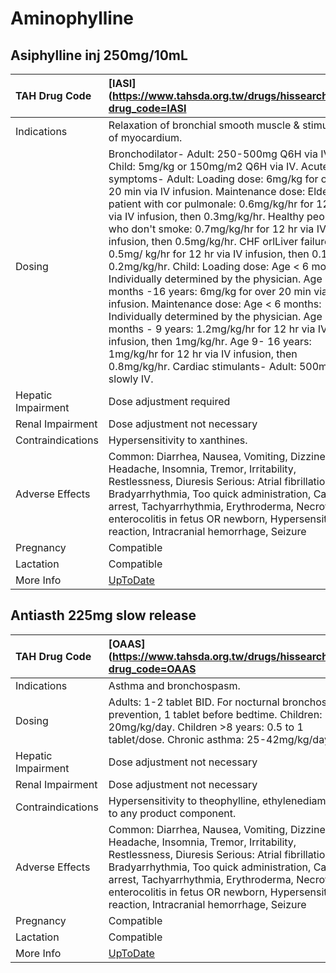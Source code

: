 # Aminophylline

## Asiphylline inj 250mg/10mL

| TAH Drug Code      | [IASI](https://www.tahsda.org.tw/drugs/hissearch.php?drug_code=IASI                                                                                                                                                                                                                                                                                                                                                                                                                                                                                                                                                                                                                                                                                                                                                                                                                              |
|:-------------------|:-------------------------------------------------------------------------------------------------------------------------------------------------------------------------------------------------------------------------------------------------------------------------------------------------------------------------------------------------------------------------------------------------------------------------------------------------------------------------------------------------------------------------------------------------------------------------------------------------------------------------------------------------------------------------------------------------------------------------------------------------------------------------------------------------------------------------------------------------------------------------------------------------|
| Indications        | Relaxation of bronchial smooth muscle & stimulation of myocardium.                                                                                                                                                                                                                                                                                                                                                                                                                                                                                                                                                                                                                                                                                                                                                                                                                               |
| Dosing             | Bronchodilator- Adult: 250-500mg Q6H via IV. Child: 5mg/kg or 150mg/m2 Q6H via IV. Acute symptoms- Adult: Loading dose: 6mg/kg for over 20 min via IV infusion. Maintenance dose: Elderly or patient with cor pulmonale: 0.6mg/kg/hr for 12 hr via IV infusion, then 0.3mg/kg/hr. Healthy people who don't smoke: 0.7mg/kg/hr for 12 hr via IV infusion, then 0.5mg/kg/hr. CHF orlLiver failure: 0.5mg/ kg/hr for 12 hr via IV infusion, then 0.1-0.2mg/kg/hr. Child: Loading dose: Age < 6 months: Individually determined by the physician. Age 6 months -16 years: 6mg/kg for over 20 min via IV infusion. Maintenance dose: Age < 6 months: Individually determined by the physician. Age 6 months - 9 years: 1.2mg/kg/hr for 12 hr via IV infusion, then 1mg/kg/hr. Age 9- 16 years: 1mg/kg/hr for 12 hr via IV infusion, then 0.8mg/kg/hr. Cardiac stimulants- Adult: 500mg via slowly IV. |
| Hepatic Impairment | Dose adjustment required                                                                                                                                                                                                                                                                                                                                                                                                                                                                                                                                                                                                                                                                                                                                                                                                                                                                         |
| Renal Impairment   | Dose adjustment not necessary                                                                                                                                                                                                                                                                                                                                                                                                                                                                                                                                                                                                                                                                                                                                                                                                                                                                    |
| Contraindications  | Hypersensitivity to xanthines.                                                                                                                                                                                                                                                                                                                                                                                                                                                                                                                                                                                                                                                                                                                                                                                                                                                                   |
| Adverse Effects    | Common: Diarrhea, Nausea, Vomiting, Dizziness, Headache, Insomnia, Tremor, Irritability, Restlessness, Diuresis Serious: Atrial fibrillation, Bradyarrhythmia, Too quick administration, Cardiac arrest, Tachyarrhythmia, Erythroderma, Necrotizing enterocolitis in fetus OR newborn, Hypersensitivity reaction, Intracranial hemorrhage, Seizure                                                                                                                                                                                                                                                                                                                                                                                                                                                                                                                                               |
| Pregnancy          | Compatible                                                                                                                                                                                                                                                                                                                                                                                                                                                                                                                                                                                                                                                                                                                                                                                                                                                                                       |
| Lactation          | Compatible                                                                                                                                                                                                                                                                                                                                                                                                                                                                                                                                                                                                                                                                                                                                                                                                                                                                                       |
| More Info          | [UpToDate](https://www.uptodate.com/contents/aminophylline-drug-information)                                                                                                                                                                                                                                                                                                                                                                                                                                                                                                                                                                                                                                                                                                                                                                                                                     |

## Antiasth 225mg slow release

| TAH Drug Code      | [OAAS](https://www.tahsda.org.tw/drugs/hissearch.php?drug_code=OAAS                                                                                                                                                                                                                                                                                |
|:-------------------|:---------------------------------------------------------------------------------------------------------------------------------------------------------------------------------------------------------------------------------------------------------------------------------------------------------------------------------------------------|
| Indications        | Asthma and bronchospasm.                                                                                                                                                                                                                                                                                                                           |
| Dosing             | Adults: 1-2 tablet BID. For nocturnal bronchospasm prevention, 1 tablet before bedtime. Children: 12-20mg/kg/day. Children >8 years: 0.5 to 1 tablet/dose. Chronic asthma: 25-42mg/kg/day.                                                                                                                                                         |
| Hepatic Impairment | Dose adjustment not necessary                                                                                                                                                                                                                                                                                                                      |
| Renal Impairment   | Dose adjustment not necessary                                                                                                                                                                                                                                                                                                                      |
| Contraindications  | Hypersensitivity to theophylline, ethylenediamine, or to any product component.                                                                                                                                                                                                                                                                    |
| Adverse Effects    | Common: Diarrhea, Nausea, Vomiting, Dizziness, Headache, Insomnia, Tremor, Irritability, Restlessness, Diuresis Serious: Atrial fibrillation, Bradyarrhythmia, Too quick administration, Cardiac arrest, Tachyarrhythmia, Erythroderma, Necrotizing enterocolitis in fetus OR newborn, Hypersensitivity reaction, Intracranial hemorrhage, Seizure |
| Pregnancy          | Compatible                                                                                                                                                                                                                                                                                                                                         |
| Lactation          | Compatible                                                                                                                                                                                                                                                                                                                                         |
| More Info          | [UpToDate](https://www.uptodate.com/contents/aminophylline-drug-information)                                                                                                                                                                                                                                                                       |


